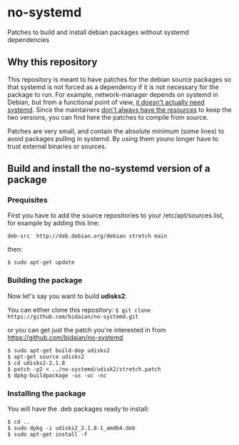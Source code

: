 # no-systemd
Patches to build and install debian packages without systemd dependencies

## Why this repository
This repository is meant to have patches for the debian source packages so that systemd is not forced as a dependency if it is not necessary for the package to run. For example, network-manager depends on systemd in Debian, but from a functional point of view, [it doesn't actually need systemd](http://gnome-networkmanager.2324886.n4.nabble.com/Running-NM-without-systemd-td26578.html#a26582). Since the maintainers [don't always have the resources](https://bugs.debian.org/cgi-bin/bugreport.cgi?bug=873368#10) to keep the two versions, you can find here the patches to compile from source.

Patches are very small, and contain the absolute minimum (some lines) to avoid packages pulling in systemd. By using them youno longer have to trust external binaries or sources.

## Build and install the no-systemd version of a package
### Prequisites
First you have to add the source repositories to your /etc/apt/sources.list, for example by adding this line:

`deb-src  http://deb.debian.org/debian stretch main`

then:

`$ sudo apt-get update`
### Building the package
Now let's say you want to build **udisks2**:

You can either clone this repository: `$ git clone https://github.com/bidaian/no-systemd.git`

or you can get just the patch you're interested in from https://github.com/bidaian/no-systemd

```
$ sudo apt-get build-dep udisks2
$ apt-get source udisks2
$ cd udisks2-2.1.8
$ patch -p2 < ../no-systemd/udisk2/stretch.patch
$ dpkg-buildpackage -us -uc -nc
```
### Installing the package
You will have the .deb packages ready to install:

```
$ cd ..
$ sudo dpkg -i udisks2_2.1.8-1_amd64.deb
$ sudo apt-get install -f
```
